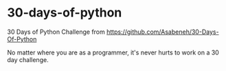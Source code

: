 # 30-days-of-python
30 Days of Python Challenge from https://github.com/Asabeneh/30-Days-Of-Python

No matter where you are as a programmer, it's never hurts to work on a 30 day challenge.
